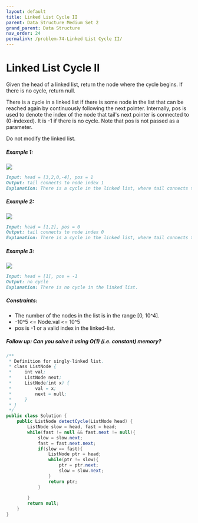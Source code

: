 ```yaml
---
layout: default
title: Linked List Cycle II
parent: Data Structure Medium Set 2
grand_parent: Data Structure
nav_order: 24
permalink: /problem-74-Linked List Cycle II/
---
```

# Linked List Cycle II
Given the head of a linked list, return the node where the cycle begins. If there is no cycle, return null.

There is a cycle in a linked list if there is some node in the list that can be reached again by continuously following the next pointer. Internally, pos is used to denote the index of the node that tail's next pointer is connected to (0-indexed). It is -1 if there is no cycle. Note that pos is not passed as a parameter.

Do not modify the linked list.

##### Example 1:
![](../../assets/images/ds/circularlinkedlist1.png)
```markdown
Input: head = [3,2,0,-4], pos = 1
Output: tail connects to node index 1
Explanation: There is a cycle in the linked list, where tail connects to the second node.
```
##### Example 2:
![](../../assets/images/ds/circularlinkedlist_test2.png)
```markdown
Input: head = [1,2], pos = 0
Output: tail connects to node index 0
Explanation: There is a cycle in the linked list, where tail connects to the first node.
```
##### Example 3:
![](../../assets/images/ds/circularlinkedlist_test3.png)
```markdown
Input: head = [1], pos = -1
Output: no cycle
Explanation: There is no cycle in the linked list.
```
##### Constraints:
* The number of the nodes in the list is in the range [0, 10^4].
* -10^5 <= Node.val <= 10^5
* pos is -1 or a valid index in the linked-list.

##### Follow up: Can you solve it using O(1) (i.e. constant) memory?
```java
/**
 * Definition for singly-linked list.
 * class ListNode {
 *     int val;
 *     ListNode next;
 *     ListNode(int x) {
 *         val = x;
 *         next = null;
 *     }
 * }
 */
public class Solution {
    public ListNode detectCycle(ListNode head) {
        ListNode slow = head, fast = head;
        while(fast != null && fast.next != null){
            slow = slow.next;
            fast = fast.next.next;
            if(slow == fast){
                ListNode ptr = head;
                while(ptr != slow){
                    ptr = ptr.next;
                    slow = slow.next;
                }
                return ptr;
            }
            
        }
        return null;
    }
}
```